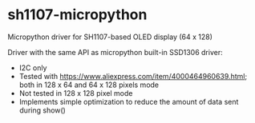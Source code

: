 # sh1107-micropython
Micropython driver for SH1107-based OLED display (64 x 128)

Driver with the same API as micropython built-in SSD1306 driver:
* I2C only
* Tested with https://www.aliexpress.com/item/4000464960639.html; both in 128 x 64 and 64 x 128 pixels mode
* Not tested in 128 x 128 pixel mode
* Implements simple optimization to reduce the amount of data sent during show() 
